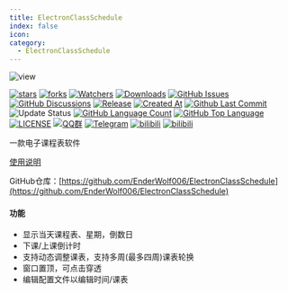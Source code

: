 ```yaml
---
title: ElectronClassSchedule
index: false
icon: 
category:
  - ElectronClassSchedule
---
```


![view](https://github.com/EnderWolf006/ElectronClassSchedule/blob/main/image%2FREADME%2Fview.png)

[![stars](https://img.shields.io/github/stars/EnderWolf006/ElectronClassSchedule?label=Stars)](https://github.com/EnderWolf006/ElectronClassSchedule)
[![forks](https://img.shields.io/github/forks/EnderWolf006/ElectronClassSchedule?label=Forks)](https://github.com/EnderWolf006/ElectronClassSchedule)
[![Watchers](https://img.shields.io/github/watchers/EnderWolf006/ElectronClassSchedule?style=social)](https://github.com/EnderWolf006/ElectronClassSchedule/watchers)
[![Downloads](https://img.shields.io/github/downloads/EnderWolf006/ElectronClassSchedule/total?style=social&label=Downloads&logo=github)](https://github.com/EnderWolf006/ElectronClassSchedule/releases/latest)
[![GitHub Issues](https://img.shields.io/github/issues-search/EnderWolf006/ElectronClassSchedule?query=is%3Aopen&style=flat&logo=github&label=Issues&color=%233fb950)](https://github.com/EnderWolf006/ElectronClassSchedule/issues)
[![GitHub Discussions](https://img.shields.io/github/discussions/EnderWolf006/ElectronClassSchedule?style=flat&logo=Github&label=Discussions)](https://github.com/EnderWolf006/ElectronClassSchedule/discussions)
[![Release](https://img.shields.io/github/v/release/EnderWolf006/ElectronClassSchedule?style=flat&color=%233fb950&label=正式版)](https://github.com/EnderWolf006/ElectronClassSchedule/releases/latest) 
[![Created At](https://img.shields.io/github/created-at/EnderWolf006/ElectronClassSchedule)](https://github.com/EnderWolf006/ElectronClassSchedule)
[![Github Last Commit](https://img.shields.io/github/last-commit/EnderWolf006/ElectronClassSchedule)](https://github.com/EnderWolf006/ElectronClassSchedule/commits/main)
![Update Status](https://img.shields.io/badge/%E7%8A%B6%E6%80%81-%E9%97%B2%E7%BD%AE-yellow)
[![GitHub Language Count](https://img.shields.io/github/languages/count/ClassIsland/ClassIsland)](https://github.com/ClassIsland/ClassIsland)
[![GitHub Top Language](https://img.shields.io/github/languages/top/EnderWolf006/ElectronClassSchedule)](https://github.com/EnderWolf006/ElectronClassSchedule)
[![LICENSE](https://img.shields.io/badge/License-GPL--3.0-red.svg "LICENSE")](https://github.com/EnderWolf006/ElectronClassSchedule/blob/main/LICENSE)
[![QQ群](https://img.shields.io/badge/-QQ%E7%BE%A4%EF%BD%9C914887202-blue?style=flat&logo=QQ)](https://qm.qq.com/cgi-bin/qm/qr?k=SL4_VQ9Zmpch-64RbYhkKbTZ5cNjIZ-N&jump_from=webapi&authKey=kxhiNZcQZwoSC/85e3dPxUsL+kpaLIBmxbrcfRLjSJeH35o0D0a/tHBVYI1as5p1)
[![Telegram](https://img.shields.io/badge/-Telegram%EF%BD%9C@%E7%94%B5%E5%AD%90%E8%AF%BE%E8%A1%A8%E4%BA%A4%E6%B5%81%E7%BE%A4ElectronClassSchedule-blue?style=flat&logo=Telegram)](https://t.me/ECSchedule)
[![bilibili](https://img.shields.io/badge/-UP%E4%B8%BB%EF%BD%9CEnder__Wolf-%23FB7299?style=flat&logo=bilibili)](https://space.bilibili.com/3494364340816031)
[![bilibili](https://img.shields.io/badge/-bilibili%E8%A7%86%E9%A2%91%EF%BD%9CBV1Wm411k7n8-%23FB7299?style=flat&logo=bilibili)](https://www.bilibili.com/video/BV1Wm411k7n8)

一款电子课程表软件

[使用说明](https://github.com/EnderWolf006/ElectronClassSchedule?tab=readme-ov-file#%E9%A3%9F%E7%94%A8%E8%AF%B4%E6%98%8E)

GitHub仓库：[https://github.com/EnderWolf006/ElectronClassSchedule](https://github.com/EnderWolf006/ElectronClassSchedule)

</div>

#### 功能
- 显示当天课程表、星期，倒数日
- 下课/上课倒计时
- 支持动态调整课表，支持多周(最多四周)课表轮换
- 窗口置顶，可点击穿透
- 编辑配置文件以编辑时间/课表
